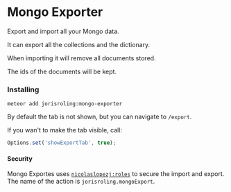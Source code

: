 Mongo Exporter
==============

Export and import all your Mongo data.

It can export all the collections and the dictionary.

When importing it will remove all documents stored.

The ids of the documents will be kept.

### Installing

```
meteor add jorisroling:mongo-exporter
```

By default the tab is not shown, but you can navigate to ```/export```.

If you wan't to make the tab visible, call:

```js
Options.set('showExportTab', true);
```

#### Security

Mongo Exportes uses [```nicolaslopezj:roles```](http://github.com/nicolaslopezj/roles) to secure the import and export. The name of the action is ```jorisroling.mongoExport```.
